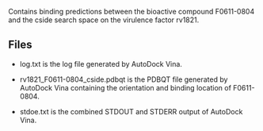 Contains binding predictions between the bioactive compound F0611-0804 and the cside search space on the virulence factor rv1821.

## Files

- log.txt is the log file generated by AutoDock Vina.

- rv1821_F0611-0804_cside.pdbqt is the PDBQT file generated by AutoDock Vina containing the orientation and binding location of F0611-0804.

- stdoe.txt is the combined STDOUT and STDERR output of AutoDock Vina.

